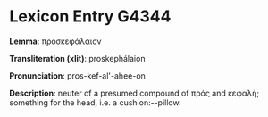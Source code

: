 # Lexicon Entry G4344

**Lemma**: προσκεφάλαιον

**Transliteration (xlit)**: proskephálaion

**Pronunciation**: pros-kef-al'-ahee-on

**Description**:
neuter of a presumed compound of πρός and κεφαλή; something for the head, i.e. a cushion:--pillow.

